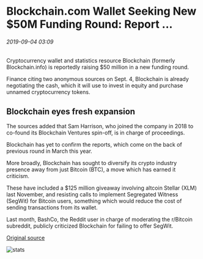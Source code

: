 # Blockchain.com Wallet Seeking New $50M Funding Round: Report ...

###### 2019-09-04 03:09

Cryptocurrency wallet and statistics resource Blockchain (formerly Blockchain.info) is reportedly raising $50 million in a new funding round.

Finance citing two anonymous sources on Sept. 4, Blockchain is already negotiating the cash, which it will use to invest in equity and purchase unnamed cryptocurrency tokens.

## Blockchain eyes fresh expansion

The sources added that Sam Harrison, who joined the company in 2018 to co-found its Blockchain Ventures spin-off, is in charge of proceedings.

Blockchain has yet to confirm the reports, which come on the back of previous round in March this year.

More broadly, Blockchain has sought to diversify its crypto industry presence away from just Bitcoin (BTC), a move which has earned it criticism.

These have included a $125 million giveaway involving altcoin Stellar (XLM) last November, and resisting calls to implement Segregated Witness (SegWit) for Bitcoin users, something which would reduce the cost of sending transactions from its wallet.

Last month, BashCo, the Reddit user in charge of moderating the r/Bitcoin subreddit, publicly criticized Blockchain for failing to offer SegWit.

[Original source](https://cointelegraph.com/news/blockchaincom-wallet-seeking-new-50m-funding-round-report)

![stats](https://c.statcounter.com/11760860/0/a89fa40b/1/ "stats")